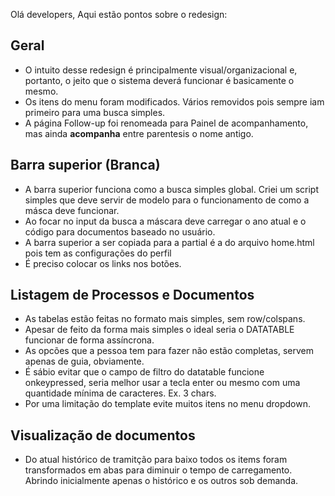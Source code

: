 Olá developers,
Aqui estão pontos sobre o redesign:

## Geral
- O intuito desse redesign é principalmente visual/organizacional e, portanto, o jeito que o sistema deverá funcionar é basicamente o mesmo.
- Os itens do menu foram modificados. Vários removidos pois sempre iam primeiro para uma busca simples.
- A página Follow-up foi renomeada para Painel de acompanhamento, mas ainda **acompanha** entre parentesis o nome antigo.

## Barra superior (Branca)
- A barra superior funciona como a busca simples global. Criei um script simples que deve servir de modelo para o funcionamento de como a másca deve funcionar.
- Ao focar no input da busca a máscara deve carregar o ano atual e o código para documentos baseado no usuário.
- A barra superior a ser copiada para a partial é a do arquivo home.html pois tem as configurações do perfil
- É preciso colocar os links nos botões.

## Listagem de Processos e Documentos
- As tabelas estão feitas no formato mais simples, sem row/colspans.
- Apesar de feito da forma mais simples o ideal seria o DATATABLE funcionar de forma assíncrona.
- As opcões que a pessoa tem para fazer não estão completas, servem apenas de guia, obviamente.
- É sábio evitar que o campo de filtro do datatable funcione onkeypressed, seria melhor usar a tecla enter ou mesmo com uma quantidade mínima de caracteres. Ex. 3 chars.
- Por uma limitação do template evite muitos itens no menu dropdown.

## Visualização de documentos
- Do atual histórico de tramitção para baixo todos os items foram transformados em abas para diminuir o tempo de carregamento. Abrindo inicialmente apenas o histórico e os outros sob demanda.

